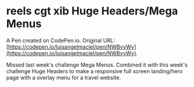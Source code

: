 # reels cgt xib Huge Headers/Mega Menus

A Pen created on CodePen.io. Original URL: [https://codepen.io/luisangelmaciel/pen/NWBvyWy](https://codepen.io/luisangelmaciel/pen/NWBvyWy).

Missed last week's challenge Mega Menus. Combined it with this week's challenge Huge Headers to make a responsive full screen landing/hero page with a overlay menu for a travel website.